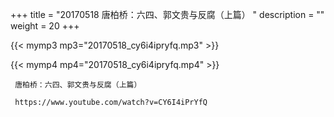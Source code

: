 +++
title = "20170518  唐柏桥：六四、郭文贵与反腐（上篇） "
description = ""
weight = 20
+++

{{< mymp3 mp3="20170518_cy6i4ipryfq.mp3" >}}

{{< mymp4 mp4="20170518_cy6i4ipryfq.mp4" >}}

     唐柏桥：六四、郭文贵与反腐（上篇） 
     
     https://www.youtube.com/watch?v=CY6I4iPrYfQ 
